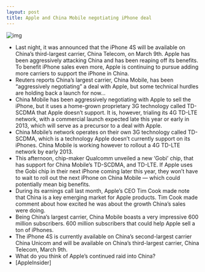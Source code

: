 ```yaml
---
layout: post
title: Apple and China Mobile negotiating iPhone deal
---
```

![img](http://media.idownloadblog.com/wp-content/uploads/2011/12/iphone-4s-user.jpg)
* Last night, it was announced that the iPhone 4S will be available on China’s third-largest carrier, China Telecom, on March 9th. Apple has been aggressively attacking China and has been reaping off its benefits. To benefit iPhone sales even more, Apple is continuing to pursue adding more carriers to support the iPhone in China.
* Reuters reports China’s largest carrier, China Mobile, has been “aggressively negotiating” a deal with Apple, but some technical hurdles are holding back a launch for now…
* China Mobile has been aggressively negotiating with Apple to sell the iPhone, but it uses a home-grown proprietary 3G technology called TD-SCDMA that Apple doesn’t support. It is, however, trialing its 4G TD-LTE network, with a commercial launch expected late this year or early in 2013, which will serve as a precursor to a deal with Apple.
* China Mobile’s network operates on their own 3G technology called TD-SCDMA, which is a technology Apple doesn’t currently support on its iPhones. China Mobile is working however to rollout a 4G TD-LTE network by early 2013.
* This afternoon, chip-maker Qualcomm unveiled a new ‘Gobi’ chip, that has support for China Mobile’s TD-SCDMA, and TD-LTE. If Apple uses the Gobi chip in their next iPhone coming later this year, they won’t have to wait to roll out the next iPhone on China Mobile — which could potentially mean big benefits.
* During its earnings call last month, Apple’s CEO Tim Cook made note that China is a key emerging market for Apple products. Tim Cook made comment about how excited he was about the growth China’s sales were doing.
* Being China’s largest carrier, China Mobile boasts a very impressive 600 million subscribers. 600 million subscribers that could help Apple sell a ton of iPhones.
* The iPhone 4S is currently available on China’s second-largest carrier China Unicom and will be available on China’s third-largest carrier, China Telecom, March 9th.
* What do you think of Apple’s continued raid into China?
* [AppleInsider]


